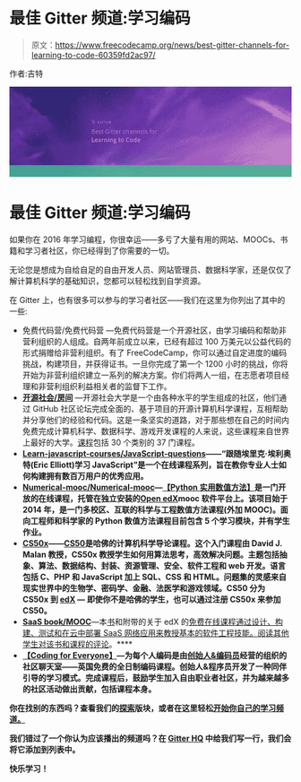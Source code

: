 # 最佳 Gitter 频道:学习编码

> 原文：<https://www.freecodecamp.org/news/best-gitter-channels-for-learning-to-code-60359fd2ac97/>

作者:吉特

![NPC2EO1dX-fm97MXjNGMzNeCowKCvfu1WyHw](img/a0a30484f8c7caeb507454c0f05fe897.png)

# 最佳 Gitter 频道:学习编码

如果你在 2016 年学习编程，你很幸运——多亏了大量有用的网站、MOOCs、书籍和学习者社区，你已经得到了你需要的一切。

无论您是想成为自给自足的自由开发人员、网站管理员、数据科学家，还是仅仅了解计算机科学的基础知识，您都可以轻松找到自学资源。

在 Gitter 上，也有很多可以参与的学习者社区——我们在这里为你列出了其中的一些:

*   免费代码营/免费代码营 —免费代码营是一个开源社区，由学习编码和帮助非营利组织的人组成。自两年前成立以来，已经有超过 100 万美元以公益代码的形式捐赠给非营利组织。有了 FreeCodeCamp，你可以通过自定进度的编码挑战，构建项目，并获得证书。一旦你完成了第一个 1200 小时的挑战，你将开始为非营利组织建立一系列的解决方案。你们将两人一组，在志愿者项目经理和非营利组织利益相关者的监督下工作。
*   [**开源社会/房间**](https://gitter.im/orgs/open-source-society/rooms) —开源社会大学是一个由各种水平的学生组成的社区，他们通过 GitHub 社区论坛完成全面的、基于项目的开源计算机科学课程，互相帮助并分享他们的经验和代码。这是一条坚实的道路，对于那些想在自己的时间内免费完成计算机科学、数据科学、游戏开发课程的人来说，这些课程来自世界上最好的大学。[课程](https://ossu.firebaseapp.com/#/curriculum)包括 30 个类别的 37 门课程。
*   [**Learn-javascript-courses/JavaScript-questions**](https://gitter.im/learn-javascript-courses/javascript-questions)**——“跟随埃里克·埃利奥特(Eric Elliott)学习 JavaScript”是一个在线课程系列，旨在教你专业人士如何构建拥有数百万用户的优秀应用。**
*   **[**Numerical-mooc/Numerical-mooc**](https://gitter.im/numerical-mooc/numerical-mooc)—[【Python 实用数值方法】](http://openedx.seas.gwu.edu/courses/GW/MAE6286/2014_fall/about)是一门开放的在线课程，托管在独立安装的[Open edX](http://code.edx.org/)mooc 软件平台上。该项目始于 2014 年，是一门多校区、互联的科学与工程数值方法课程(外加 MOOC)。面向工程师和科学家的 Python 数值方法课程目前包含 5 个学习模块，并有学生作业。**
*   **[**CS50x**](https://gitter.im/cs50/x)——[CS50](https://cs50.harvard.edu/)是哈佛的计算机科学导论课程。这个入门课程由 David J. Malan 教授，CS50x 教授学生如何用算法思考，高效解决问题。主题包括抽象、算法、数据结构、封装、资源管理、安全、软件工程和 web 开发。语言包括 C、PHP 和 JavaScript 加上 SQL、CSS 和 HTML。问题集的灵感来自现实世界中的生物学、密码学、金融、法医学和游戏领域。CS50 分为 CS50x 到 [edX](https://www.edx.org/) **—** 即使你不是哈佛的学生，也可以通过注册 CS50x 来参加 CS50。**
*   **[**SaaS book/MOOC**](https://gitter.im/saasbook/MOOC)**—本[书](http://www.saasbook.info/)和附带的关于 edX 的[免费在线课程通过设计、构建、测试和在云中部署 SaaS 网络应用来教授基本的软件工程技能。](http://www.saasbook.info/courses)[阅读其他学生对该书和课程的评论](http://www.saasbook.info/stories)。****
*   ****[**【Coding for Everyone】**](https://gitter.im/orgs/codingforeveryone/rooms)—为每个人编码是由[创始人&编码员](http://www.foundersandcoders.com/)经营的组织的社区聊天室——英国免费的全日制编码课程。创始人&程序员开发了一种同伴引导的学习模式。完成课程后，鼓励学生加入自由职业者社区，并为越来越多的社区活动做出贡献，包括课程本身。****

****你在找别的东西吗？查看我们的[探索](https://gitter.im/explore/tags/javascript,php,ruby)版块，或者在这里轻松[开始你自己的学习频道。](https://gitter.im/home#createroom)****

****我们错过了一个你认为应该播出的频道吗？在 [Gitter HQ](https://gitter.im/gitterHQ/gitter) 中给我们写一行，我们会将它添加到列表中。****

****快乐学习！****
